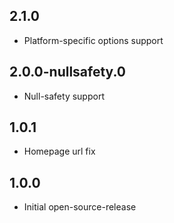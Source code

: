 ## 2.1.0
- Platform-specific options support
## 2.0.0-nullsafety.0
- Null-safety support
## 1.0.1
- Homepage url fix
## 1.0.0
- Initial open-source-release
